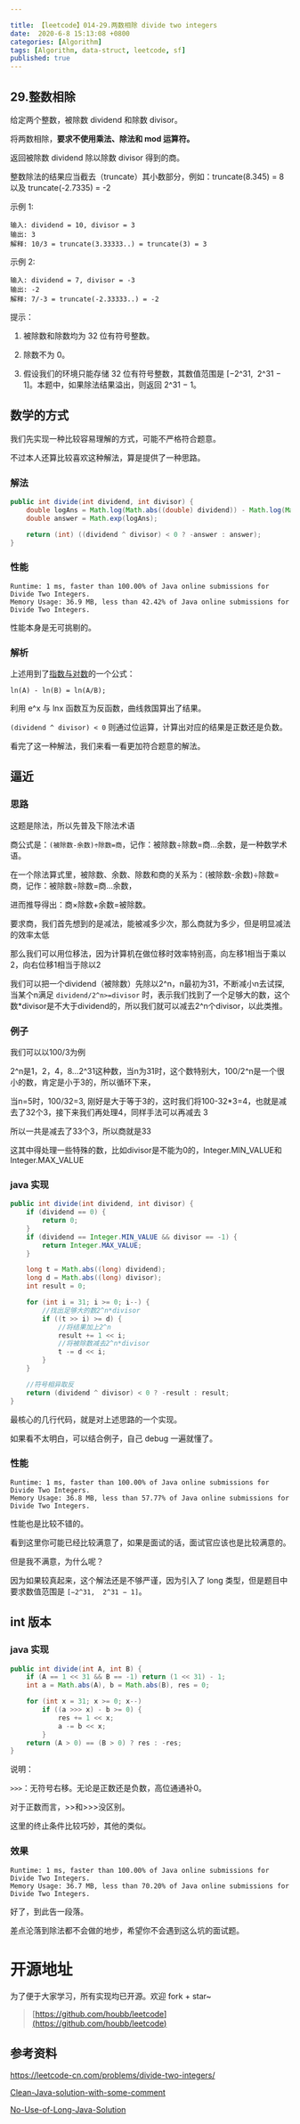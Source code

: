 ```yaml
---

title: 【leetcode】014-29.两数相除 divide two integers 
date:  2020-6-8 15:13:08 +0800
categories: [Algorithm]
tags: [Algorithm, data-struct, leetcode, sf]
published: true
---
```


## 29.整数相除

给定两个整数，被除数 dividend 和除数 divisor。

将两数相除，**要求不使用乘法、除法和 mod 运算符。**

返回被除数 dividend 除以除数 divisor 得到的商。

整数除法的结果应当截去（truncate）其小数部分，例如：truncate(8.345) = 8 以及 truncate(-2.7335) = -2


示例 1:

```
输入: dividend = 10, divisor = 3
输出: 3
解释: 10/3 = truncate(3.33333..) = truncate(3) = 3
```

示例 2:

```
输入: dividend = 7, divisor = -3
输出: -2
解释: 7/-3 = truncate(-2.33333..) = -2
```


提示：

1. 被除数和除数均为 32 位有符号整数。

2. 除数不为 0。

3. 假设我们的环境只能存储 32 位有符号整数，其数值范围是 [−2^31,  2^31 − 1]。本题中，如果除法结果溢出，则返回 2^31 − 1。

## 数学的方式

我们先实现一种比较容易理解的方式，可能不严格符合题意。

不过本人还算比较喜欢这种解法，算是提供了一种思路。

### 解法

```java
public int divide(int dividend, int divisor) {
    double logAns = Math.log(Math.abs((double) dividend)) - Math.log(Math.abs((double) divisor));
    double answer = Math.exp(logAns);

    return (int) ((dividend ^ divisor) < 0 ? -answer : answer);
}
```

### 性能

```
Runtime: 1 ms, faster than 100.00% of Java online submissions for Divide Two Integers.
Memory Usage: 36.9 MB, less than 42.42% of Java online submissions for Divide Two Integers.
```

性能本身是无可挑剔的。

### 解析

上述用到了[指数与对数](https://www.shuxuele.com/algebra/exponents-logarithms.html)的一个公式：

```
ln(A) - ln(B) = ln(A/B);
```

利用 e^x 与 lnx 函数互为反函数，曲线救国算出了结果。

`(dividend ^ divisor) < 0` 则通过位运算，计算出对应的结果是正数还是负数。

看完了这一种解法，我们来看一看更加符合题意的解法。

## 逼近

### 思路

这题是除法，所以先普及下除法术语

商公式是：`(被除数-余数)÷除数=商`，记作：被除数÷除数=商...余数，是一种数学术语。

在一个除法算式里，被除数、余数、除数和商的关系为：(被除数-余数)÷除数=商，记作：被除数÷除数=商...余数，

进而推导得出：商×除数+余数=被除数。

要求商，我们首先想到的是减法，能被减多少次，那么商就为多少，但是明显减法的效率太低

那么我们可以用位移法，因为计算机在做位移时效率特别高，向左移1相当于乘以2，向右位移1相当于除以2

我们可以把一个dividend（被除数）先除以2^n，n最初为31，不断减小n去试探,当某个n满足 `dividend/2^n>=divisor` 时，表示我们找到了一个足够大的数，这个数*divisor是不大于dividend的，所以我们就可以减去2^n个divisor，以此类推。

### 例子

我们可以以100/3为例

2^n是1，2，4，8...2^31这种数，当n为31时，这个数特别大，100/2^n是一个很小的数，肯定是小于3的，所以循环下来，

当n=5时，100/32=3, 刚好是大于等于3的，这时我们将100-32*3=4，也就是减去了32个3，接下来我们再处理4，同样手法可以再减去 3

所以一共是减去了33个3，所以商就是33

这其中得处理一些特殊的数，比如divisor是不能为0的，Integer.MIN_VALUE和Integer.MAX_VALUE

### java 实现

```java
public int divide(int dividend, int divisor) {
    if (dividend == 0) {
        return 0;
    }
    if (dividend == Integer.MIN_VALUE && divisor == -1) {
        return Integer.MAX_VALUE;
    }

    long t = Math.abs((long) dividend);
    long d = Math.abs((long) divisor);
    int result = 0;

    for (int i = 31; i >= 0; i--) {
        //找出足够大的数2^n*divisor
        if ((t >> i) >= d) {
            //将结果加上2^n
            result += 1 << i;
            //将被除数减去2^n*divisor
            t -= d << i;
        }
    }

    //符号相异取反
    return (dividend ^ divisor) < 0 ? -result : result;
}
```

最核心的几行代码，就是对上述思路的一个实现。

如果看不太明白，可以结合例子，自己 debug 一遍就懂了。

### 性能

```
Runtime: 1 ms, faster than 100.00% of Java online submissions for Divide Two Integers.
Memory Usage: 36.8 MB, less than 57.77% of Java online submissions for Divide Two Integers.
```

性能也是比较不错的。

看到这里你可能已经比较满意了，如果是面试的话，面试官应该也是比较满意的。

但是我不满意，为什么呢？

因为如果较真起来，这个解法还是不够严谨，因为引入了 long 类型，但是题目中要求数值范围是 `[−2^31,  2^31 − 1]`。

## int 版本

### java 实现

```java
public int divide(int A, int B) {
    if (A == 1 << 31 && B == -1) return (1 << 31) - 1;
    int a = Math.abs(A), b = Math.abs(B), res = 0;

    for (int x = 31; x >= 0; x--)
        if ((a >>> x) - b >= 0) {
            res += 1 << x;
            a -= b << x;
        }
    return (A > 0) == (B > 0) ? res : -res;
}
```

说明：

`>>>`：无符号右移。无论是正数还是负数，高位通通补0。

对于正数而言，>>和>>>没区别。

这里的终止条件比较巧妙，其他的类似。

### 效果

```
Runtime: 1 ms, faster than 100.00% of Java online submissions for Divide Two Integers.
Memory Usage: 36.7 MB, less than 70.20% of Java online submissions for Divide Two Integers.
```

好了，到此告一段落。

差点沦落到除法都不会做的地步，希望你不会遇到这么坑的面试题。

# 开源地址

为了便于大家学习，所有实现均已开源。欢迎 fork + star~

> [https://github.com/houbb/leetcode](https://github.com/houbb/leetcode)

## 参考资料

https://leetcode-cn.com/problems/divide-two-integers/

[Clean-Java-solution-with-some-comment](https://leetcode.com/problems/divide-two-integers/discuss/13397/Clean-Java-solution-with-some-comment.)

[No-Use-of-Long-Java-Solution](https://leetcode.com/problems/divide-two-integers/discuss/13417/No-Use-of-Long-Java-Solution)

